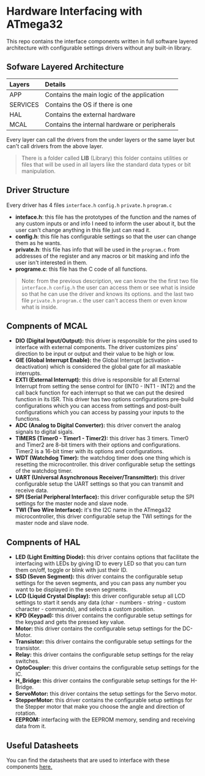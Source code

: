 # Hardware Interfacing with ATmega32
This repo contains the interface components written in full software layered architecture with configurable settings drivers without any built-in library.

## Sofware Layered Architecture
| Layers | Details |
| :---------- | :--------------------- |
| APP | Contains the main logic of the application |
| SERVICES | Contains the OS if there is one |
| HAL | Contains the external hardware |
| MCAL | Contains the internal hardware or peripherals |

Every layer can call the drivers from the under layers or the same layer but can't call drivers from the above layer.
> There is a folder called **LIB** (Library) this folder contains utilities or files that will be used in all layers like the standard data types or bit manipulation.

## Driver Structure
Every driver has 4 files `interface.h` `config.h` `private.h` `program.c`

* **inteface.h**: this file has the prototypes of the function and the names of any custom inputs or and info I need to inform the user about it, but the user can't change anything in this file just can read it.
* **config.h**: this file has configurable settings so that the user can change them as he wants.
* **private.h**: this file has info that will be used in the `program.c` from addresses of the register and any macros or bit masking and info the user isn't interested in them.
* **programe.c**: this file has the C code of all functions.
> Note: from the previous description, we can know the the first two file `interface.h` `config.h` the user can access them or see what is inside so that he can use the driver and knows its options. and the last two file `private.h` `program.c` the user can't access them or even know what is inside.

## Compnents of MCAL
* **DIO (Digital Input/Output):** this driver is responsible for the pins used to interface with external components. The driver customizes pins' direction to be input or output and their value to be high or low.
* **GIE (Global Interrupt Enable):** the Global Interrupt (activation - deactivation) which is considered the global gate for all maskable interrupts.
* **EXTI (External Interrupt):** this drive is responsible for all External Interrupt from setting the sense control for (INT0 - INT1 - INT2) and the call back function for each interrupt so that we can put the desired function in its ISR. This driver has two options configurations pre-build configurations which you can access from settings and post-built configurations which you can access by passing your inputs to the functions.
* **ADC (Analog to Digital Converter):** this driver convert the analog signals to digital sigals.
* **TIMERS (Timer0 - Timer1 - Timer2):** this driver has 3 timers. Timer0 and Timer2 are 8-bit timers with their options and configurations. Timer2 is a 16-bit timer with its options and configurations.
* **WDT (Watchdog Timer):** the watchdog timer does one thing which is resetting the microcontroller. this driver configurable setup the settings of the watchdog timer.
* **UART (Universal Asynchronous Receiver/Transmitter):** this driver configurable setup the UART settings so that you can transmit and receive data.
* **SPI (Serial Peripheral Interface):** this driver configurable setup the SPI settings for the master node and slave node.
* **TWI (Two Wire Interface):** it's the I2C name in the ATmega32 microcontroller, this driver configurable setup the TWI settings for the master node and slave node.

## Compnents of HAL
* **LED (Light Emitting Diode):** this driver contains options that facilitate the interfacing with LEDs by giving ID to every LED so that you can turn them on/off, toggle or blink with just their ID.
* **SSD (Seven Segment):** this driver contains the configurable setup settings for the seven segments, and you can pass any number you want to be displayed in the seven segments.
* **LCD (Liquid Crystal Display):** this driver configurable setup all LCD settings to start it sends any data (char - numbers - string - custom character - commands), and selects a custom position.
* **KPD (Keypad):** this driver contains the configurable setup settings for the keypad and gets the pressed key value.
* **Motor:** this driver contains the configurable setup settings for the DC-Motor.
* **Transistor:** this driver contains the configurable setup settings for the transistor.
* **Relay:** this driver contains the configurable setup settings for the relay switches.
* **OptoCoupler:** this driver contains the configurable setup settings for the IC.
* **H_Bridge:** this driver contains the configurable setup settings for the H-Bridge.
* **ServoMotor:** this driver contains the setup settings for the Servo motor.
* **StepperMotor:** this driver contains the configurable setup settings for the Stepper motor that make you choose the angle and direction of rotation.
* **EEPROM:** interfacing with the EEPROM memory, sending and receiving data from it.

## Useful Datasheets
You can find the datasheets that are used to interface with these components [here.](https://drive.google.com/drive/folders/1FAyY9HWqLeRpX-BFYk_BMwRp1JY0xJO1?usp=sharing)
